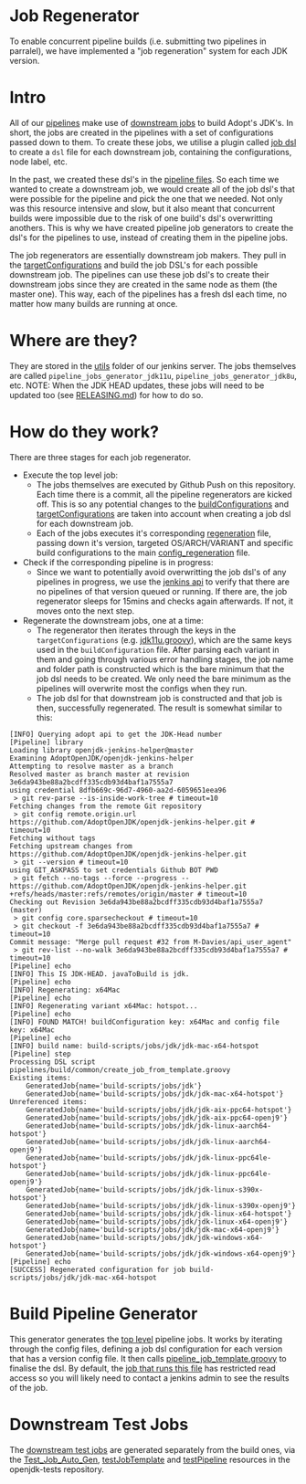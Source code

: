 # Job Regenerator
To enable concurrent pipeline builds (i.e. submitting two pipelines in parralel), we have implemented a "job regeneration" system for each JDK version. 

# Intro
All of our [pipelines](https://ci.adoptopenjdk.net/job/build-scripts/) make use of [downstream jobs](https://ci.adoptopenjdk.net/job/build-scripts/job/jobs/) to build Adopt's JDK's. In short, the jobs are created in the pipelines with a set of configurations passed down to them. To create these jobs, we utilise a plugin called [job dsl](https://github.com/jenkinsci/job-dsl-plugin) to create a `dsl` file for each downstream job, containing the configurations, node label, etc. 

In the past, we created these dsl's in the [pipeline files](https://github.com/AdoptOpenJDK/openjdk-build/tree/master/pipelines/build). So each time we wanted to create a downstream job, we would create all of the job dsl's that were possible for the pipeline and pick the one that we needed. Not only was this resource intensive and slow, but it also meant that concurrent builds were impossible due to the risk of one build's dsl's overwritting anothers. This is why we have created pipeline job generators to create the dsl's for the pipelines to use, instead of creating them in the pipeline jobs.

The job regenerators are essentially downstream job makers. They pull in the [targetConfigurations](https://github.com/AdoptOpenJDK/openjdk-build/tree/master/pipelines/jobs/configurations) and build the job DSL's for each possible downstream job. The pipelines can use these job dsl's to create their downstream jobs since they are created in the same node as them (the master one). This way, each of the pipelines has a fresh dsl each time, no matter how many builds are running at once.

# Where are they?
They are stored in the [utils](https://ci.adoptopenjdk.net/job/build-scripts/job/utils/) folder of our jenkins server. The jobs themselves are called `pipeline_jobs_generator_jdk11u`, `pipeline_jobs_generator_jdk8u`, etc. NOTE: When the JDK HEAD updates, these jobs will need to be updated too (see [RELEASING.md](https://github.com/AdoptOpenJDK/openjdk-build/blob/master/RELEASING.md#steps-for-every-version)) for how to do so.

# How do they work?
There are three stages for each job regenerator. 
- Execute the top level job: 
  - The jobs themselves are executed by Github Push on this repository. Each time there is a commit, all the pipeline regenerators are kicked off. This is so any potential changes to the [buildConfigurations](https://github.com/AdoptOpenJDK/openjdk-build/tree/master/pipelines/jobs/configurations) and [targetConfigurations](https://github.com/AdoptOpenJDK/openjdk-build/tree/master/pipelines/jobs/configurations) are taken into account when creating a job dsl for each downstream job.
  - Each of the jobs executes it's corresponding [regeneration](https://github.com/AdoptOpenJDK/openjdk-build/tree/master/pipelines/build/regeneration) file, passing down it's version, targeted OS/ARCH/VARIANT and specific build configurations to the main [config_regeneration](https://github.com/AdoptOpenJDK/openjdk-build/blob/master/pipelines/build/common/config_regeneration.groovy) file.
- Check if the corresponding pipeline is in progress: 
  - Since we want to potentially avoid overwritting the job dsl's of any pipelines in progress, we use the [jenkins api](https://ci.adoptopenjdk.net/api/) to verify that there are no pipelines of that version queued or running. If there are, the job regenerator sleeps for 15mins and checks again afterwards. If not, it moves onto the next step.
- Regenerate the downstream jobs, one at a time: 
  - The regenerator then iterates through the keys in the `targetConfigurations` (e.g. [jdk11u.groovy](https://github.com/AdoptOpenJDK/openjdk-build/blob/master/pipelines/jobs/configurations/jdk11u.groovy)), which are the same keys used in the `buildConfiguration` file. After parsing each variant in them and going through various error handling stages, the job name and folder path is constructed which is the bare minimum that the job dsl needs to be created. We only need the bare minimum as the pipelines will overwrite most the configs when they run.
  - The job dsl for that downstream job is constructed and that job is then, successfully regenerated. The result is somewhat similar to this:
```
[INFO] Querying adopt api to get the JDK-Head number
[Pipeline] library
Loading library openjdk-jenkins-helper@master
Examining AdoptOpenJDK/openjdk-jenkins-helper
Attempting to resolve master as a branch
Resolved master as branch master at revision 3e6da943be88a2bcdff335cdb93d4baf1a7555a7
using credential 8dfb669c-96d7-4960-aa2d-6059651eea96
 > git rev-parse --is-inside-work-tree # timeout=10
Fetching changes from the remote Git repository
 > git config remote.origin.url https://github.com/AdoptOpenJDK/openjdk-jenkins-helper.git # timeout=10
Fetching without tags
Fetching upstream changes from https://github.com/AdoptOpenJDK/openjdk-jenkins-helper.git
 > git --version # timeout=10
using GIT_ASKPASS to set credentials Github BOT PWD
 > git fetch --no-tags --force --progress -- https://github.com/AdoptOpenJDK/openjdk-jenkins-helper.git +refs/heads/master:refs/remotes/origin/master # timeout=10
Checking out Revision 3e6da943be88a2bcdff335cdb93d4baf1a7555a7 (master)
 > git config core.sparsecheckout # timeout=10
 > git checkout -f 3e6da943be88a2bcdff335cdb93d4baf1a7555a7 # timeout=10
Commit message: "Merge pull request #32 from M-Davies/api_user_agent"
 > git rev-list --no-walk 3e6da943be88a2bcdff335cdb93d4baf1a7555a7 # timeout=10
[Pipeline] echo
[INFO] This IS JDK-HEAD. javaToBuild is jdk.
[Pipeline] echo
[INFO] Regenerating: x64Mac
[Pipeline] echo
[INFO] Regenerating variant x64Mac: hotspot...
[Pipeline] echo
[INFO] FOUND MATCH! buildConfiguration key: x64Mac and config file key: x64Mac
[Pipeline] echo
[INFO] build name: build-scripts/jobs/jdk/jdk-mac-x64-hotspot
[Pipeline] step
Processing DSL script pipelines/build/common/create_job_from_template.groovy
Existing items:
    GeneratedJob{name='build-scripts/jobs/jdk'}
    GeneratedJob{name='build-scripts/jobs/jdk/jdk-mac-x64-hotspot'}
Unreferenced items:
    GeneratedJob{name='build-scripts/jobs/jdk/jdk-aix-ppc64-hotspot'}
    GeneratedJob{name='build-scripts/jobs/jdk/jdk-aix-ppc64-openj9'}
    GeneratedJob{name='build-scripts/jobs/jdk/jdk-linux-aarch64-hotspot'}
    GeneratedJob{name='build-scripts/jobs/jdk/jdk-linux-aarch64-openj9'}
    GeneratedJob{name='build-scripts/jobs/jdk/jdk-linux-ppc64le-hotspot'}
    GeneratedJob{name='build-scripts/jobs/jdk/jdk-linux-ppc64le-openj9'}
    GeneratedJob{name='build-scripts/jobs/jdk/jdk-linux-s390x-hotspot'}
    GeneratedJob{name='build-scripts/jobs/jdk/jdk-linux-s390x-openj9'}
    GeneratedJob{name='build-scripts/jobs/jdk/jdk-linux-x64-hotspot'}
    GeneratedJob{name='build-scripts/jobs/jdk/jdk-linux-x64-openj9'}
    GeneratedJob{name='build-scripts/jobs/jdk/jdk-mac-x64-openj9'}
    GeneratedJob{name='build-scripts/jobs/jdk/jdk-windows-x64-hotspot'}
    GeneratedJob{name='build-scripts/jobs/jdk/jdk-windows-x64-openj9'}
[Pipeline] echo
[SUCCESS] Regenerated configuration for job build-scripts/jobs/jdk/jdk-mac-x64-hotspot
```

# Build Pipeline Generator
This generator generates the [top level](https://ci.adoptopenjdk.net/job/build-scripts/) pipeline jobs. It works by iterating through the config files, defining a job dsl configuration for each version that has a version config file. It then calls [pipeline_job_template.groovy](https://github.com/AdoptOpenJDK/openjdk-build/blob/master/pipelines/jobs/pipeline_job_template.groovy) to finalise the dsl. By default, the [job that runs this file](https://ci.adoptopenjdk.net/job/build-scripts/job/utils/job/build-pipeline-generator/) has restricted read access so you will likely need to contact a jenkins admin to see the results of the job.

# Downstream Test Jobs
The [downstream test jobs](https://ci.adoptopenjdk.net/view/Test_openjdk/) are generated separately from the build ones, via the [Test_Job_Auto_Gen](https://ci.adoptopenjdk.net/view/Test_grinder/job/Test_Job_Auto_Gen/), [testJobTemplate](https://github.com/AdoptOpenJDK/openjdk-tests/blob/master/buildenv/jenkins/testJobTemplate) and [testPipeline](https://github.com/AdoptOpenJDK/openjdk-tests/blob/master/buildenv/jenkins/wip/testpipeline.groovy) resources in the openjdk-tests repository.
